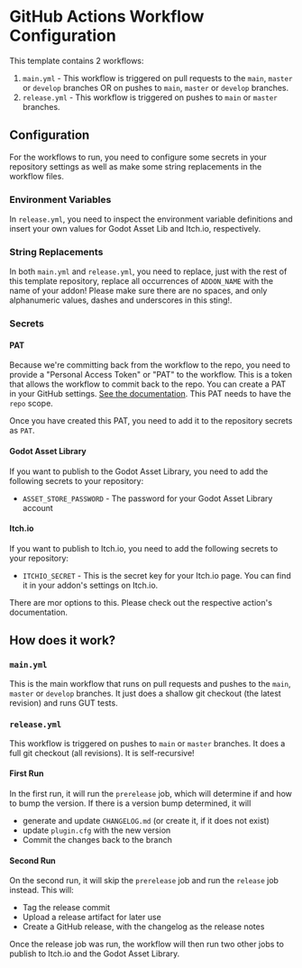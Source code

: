﻿# GitHub Actions Workflow Configuration

This template contains 2 workflows:
1. `main.yml` - This workflow is triggered on pull requests to the `main`, `master` or `develop` branches OR on pushes to `main`, `master` or `develop` branches.
2. `release.yml` - This workflow is triggered on pushes to `main` or `master` branches.

## Configuration
For the workflows to run, you need to configure some secrets in your repository settings as well as make some string replacements in the workflow files.

### Environment Variables
In `release.yml`, you need to inspect the environment variable definitions and insert your own values for Godot Asset Lib and Itch.io, respectively.

### String Replacements
In both `main.yml` and `release.yml`, you need to replace, just with the rest of this template repository, replace all occurrences of `ADDON_NAME` with the name of your addon! Please make sure there are no spaces, and only alphanumeric values, dashes and underscores in this sting!.

### Secrets
#### PAT
Because we're committing back from the workflow to the repo, you need to provide a "Personal Access Token" or "PAT" to the workflow. This is a token that allows the workflow to commit back to the repo. You can create a PAT in your GitHub settings. [See the documentation](https://docs.github.com/en/authentication/keeping-your-account-and-data-secure/creating-a-personal-access-token).
This PAT needs to have the `repo` scope.

Once you have created this PAT, you need to add it to the repository secrets as `PAT`.

#### Godot Asset Library
If you want to publish to the Godot Asset Library, you need to add the following secrets to your repository:

* `ASSET_STORE_PASSWORD` - The password for your Godot Asset Library account

#### Itch.io
If you want to publish to Itch.io, you need to add the following secrets to your repository:

* `ITCHIO_SECRET` - This is the secret key for your Itch.io page. You can find it in your addon's settings on Itch.io.

There are mor options to this. Please check out the respective action's documentation.



## How does it work?
### `main.yml`
This is the main workflow that runs on pull requests and pushes to the `main`, `master` or `develop` branches. It just does a shallow git checkout (the latest revision) and runs GUT tests.


### `release.yml`
This workflow is triggered on pushes to `main` or `master` branches. It does a full git checkout (all revisions).
It is self-recursive!

#### First Run
In the first run, it will run the `prerelease` job, which will determine if and how to bump the version.
If there is a version bump determined, it will
* generate and update `CHANGELOG.md` (or create it, if it does not exist)
* update `plugin.cfg` with the new version
* Commit the changes back to the branch

#### Second Run
On the second run, it will skip the `prerelease` job and run the `release` job instead.
This will:

* Tag the release commit
* Upload a release artifact for later use
* Create a GitHub release, with the changelog as the release notes

Once the release job was run, the workflow will then run two other jobs to publish to Itch.io and the Godot Asset Library.
